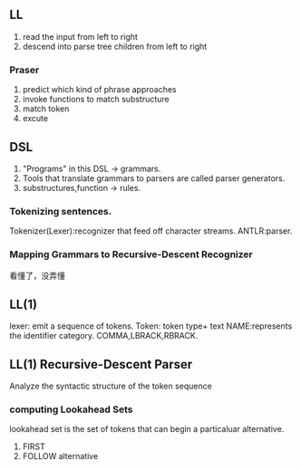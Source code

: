 
## LL
1. read the input from left to right
2. descend into parse tree children from left to right

### Praser
1. predict which kind of phrase approaches
2. invoke functions to match substructure
3. match  token
4. excute

## DSL
1. "Programs" in this DSL -> grammars.
2. Tools that translate grammars to parsers are called parser generators.
3. substructures,function -> rules.

### Tokenizing sentences.
Tokenizer(Lexer):recognizer that feed off character streams.
ANTLR:parser.

### Mapping Grammars to Recursive-Descent Recognizer
看懂了，没弄懂

## LL(1)
lexer: emit a sequence of tokens.
Token: token type+ text
NAME:represents the identifier category.
COMMA,LBRACK,RBRACK.

## LL(1) Recursive-Descent Parser
Analyze the syntactic structure of the token sequence

### computing Lookahead Sets
lookahead set is the set of tokens that can begin a particaluar alternative.
1. FIRST
2. FOLLOW
alternative


